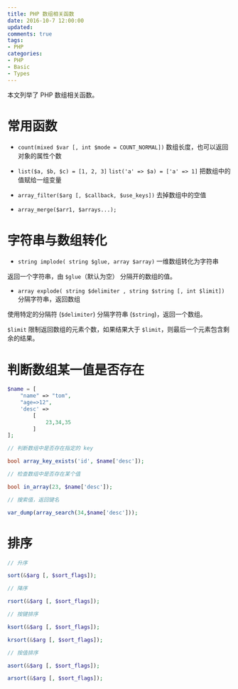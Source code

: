 ```yaml
---
title: PHP 数组相关函数
date: 2016-10-7 12:00:00
updated:
comments: true
tags:
- PHP
categories:
- PHP
- Basic
- Types
---
```


本文列举了 PHP 数组相关函数。

<!--more-->

# 常用函数

* `count(mixed $var [, int $mode = COUNT_NORMAL])` 数组长度，也可以返回对象的属性个数

* `list($a, $b, $c) = [1, 2, 3]` `list('a' => $a) = ['a' => 1]` 把数组中的值赋给一组变量

* `array_filter($arg [, $callback, $use_keys])` 去掉数组中的空值

* `array_merge($arr1, $arrays...);`

# 字符串与数组转化

* `string implode( string $glue, array $array)` 一维数组转化为字符串

返回一个字符串，由 `$glue`（默认为空） 分隔开的数组的值。

* `array explode( string $delimiter , string $string [, int $limit])` 分隔字符串，返回数组

使用特定的分隔符 (`$delimiter`) 分隔字符串 (`$string`)，返回一个数组。

`$limit` 限制返回数组的元素个数，如果结果大于 `$limit`，则最后一个元素包含剩余的结果。

# 判断数组某一值是否存在

```php
$name = [
    "name" => "tom",
    "age=>12",
    'desc' =>
        [
            23,34,35
        ]
];

// 判断数组中是否存在指定的 key

bool array_key_exists('id', $name['desc']);

// 检查数组中是否存在某个值

bool in_array(23, $name['desc']);

// 搜索值，返回键名

var_dump(array_search(34,$name['desc']));
```

# 排序

```php
// 升序

sort(&$arg [, $sort_flags]);

// 降序

rsort(&$arg [, $sort_flags]);

// 按键排序

ksort(&$arg [, $sort_flags]);

krsort(&$arg [, $sort_flags]);

// 按值排序

asort(&$arg [, $sort_flags]);

arsort(&$arg [, $sort_flags]);
```
